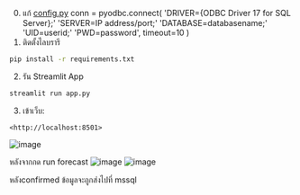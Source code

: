 0. แก้ [config.py](http://config.py/)
conn = pyodbc.connect(
'DRIVER={ODBC Driver 17 for SQL Server};'
'SERVER=IP address/port;'
'DATABASE=databasename;'
'UID=userid;'
'PWD=password',
timeout=10
)
1. ติดตั้งไลบรารี

```bash
pip install -r requirements.txt
```

2. รัน Streamlit App

```bash
streamlit run app.py
```

3. เข้าเว็บ:

```
<http://localhost:8501>
```

![image](https://github.com/user-attachments/assets/0f075500-a7f0-420a-a601-bad5df79f0b1)

หลังจากกด run forecast
![image](https://github.com/user-attachments/assets/56ac3360-53ea-4d06-b259-c0e4dc534c99)
![image](https://github.com/user-attachments/assets/92a1d8e3-21c2-4fa2-a0d0-e16de33c36f4)


หลังconfirmed ข้อมูลจะถูกส่งไปที่ mssql
